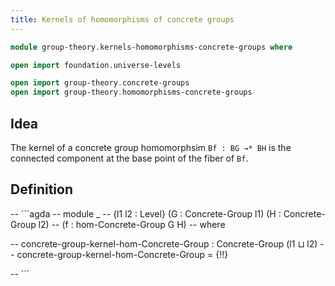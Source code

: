 ```yaml
---
title: Kernels of homomorphisms of concrete groups
---
```


```agda
module group-theory.kernels-homomorphisms-concrete-groups where

open import foundation.universe-levels

open import group-theory.concrete-groups
open import group-theory.homomorphisms-concrete-groups
```

## Idea

The kernel of a concrete group homomorphsim `Bf : BG →* BH` is the connected component at the base point of the fiber of `Bf`.

## Definition

-- ```agda
-- module _
--   {l1 l2 : Level} (G : Concrete-Group l1) (H : Concrete-Group l2)
--   (f : hom-Concrete-Group G H)
--   where
  
--   concrete-group-kernel-hom-Concrete-Group : Concrete-Group (l1 ⊔ l2)
--   concrete-group-kernel-hom-Concrete-Group = {!!}
  
-- ```
